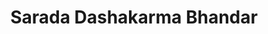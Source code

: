 ---
title: "Sarada Dashakarma Bhandar"
url: /bardhaman/sarada-dashakarma-bhandar/
shop: religion
---